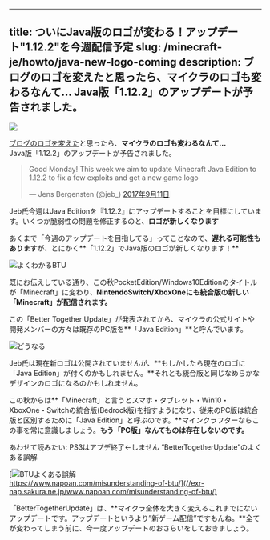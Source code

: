 
---
title: ついにJava版のロゴが変わる！アップデート"1.12.2"を今週配信予定
slug: /minecraft-je/howto/java-new-logo-coming
description: ブログのロゴを変えたと思ったら、マイクラのロゴも変わるなんて… Java版「1.12.2」のアップデートが予告されました。
---

![](https://www.napoan.com/wp-content/uploads/2017/09/2fd1dd78239f5018fce28422a2cdc73e_pefveh.jfif)

[ブログのロゴを変えた](https://www.napoan.com/super-ugly-new-logo/)と思ったら、**マイクラのロゴも変わるなんて…**  
Java版「1.12.2」のアップデートが予告されました。

> Good Monday! This week we aim to update Minecraft Java Edition to 1.12.2 to fix a few exploits and get a new game logo
> 
> — Jens Bergensten (@jeb\_) [2017年9月11日](https://twitter.com/jeb_/status/907154754689802241)

Jeb氏今週はJava Editionを『1.12.2』にアップデートすることを目標にしています。いくつか脆弱性の問題を修正するのと、**ロゴが新しくなります**

あくまで「今週のアップデートを目指してる」ってことなので、**遅れる可能性もあります**が、とにかく**「1.12.2」でJava版のロゴが新しくなります！**

![よくわかるBTU](https://cdn-ak.f.st-hatena.com/images/fotolife/s/sasigume/20210208/20210208091112.png)

既にお伝えしている通り、この秋PocketEdition/Windows10Editionのタイトルが「Minecraft」に変わり、**NintendoSwitch/XboxOneにも統合版の新しい「Minecraft」が配信されます。**

この「Better Together Update」が発表されてから、マイクラの公式サイトや開発メンバーの方々は既存のPC版を**「Java Edition」**と呼んでいます。

![どうなる](https://cdn-ak.f.st-hatena.com/images/fotolife/s/sasigume/20210208/20210208105755.png)

Jeb氏は現在新ロゴは公開されていませんが、**もしかしたら現在のロゴに「Java Edition」が付くのかもしれません。**それとも統合版と同じなめらかなデザインのロゴになるのかもしれません。

この秋からは**「Minecraft」と言うとスマホ・タブレット・Win10・XboxOne・Switchの統合版(Bedrock版)を指すようになり、従来のPC版は統合版と区別するために「Java Edition」と呼ぶのです。**マインクラフターならこの事を常に意識しましょう。**もう「PC版」なんてものは存在しないのです。**

あわせて読みたい: PS3はアプデ終了←しません “BetterTogetherUpdate”のよくある誤解

[![BTUよくある誤解](https://cdn-ak.f.st-hatena.com/images/fotolife/s/sasigume/20210208/20210208122155.png)  
https://www.napoan.com/misunderstanding-of-btu/](//exr-nap.sakura.ne.jp/www.napoan.com/misunderstanding-of-btu/)

「BetterTogetherUpdate」は、**マイクラ全体を大きく変えるこれまでにないアップデートです。アップデートというより”新ゲーム配信”ですもんね。**全てが変わってしまう前に、今一度アップデートのおさらいをしておきましょう。
